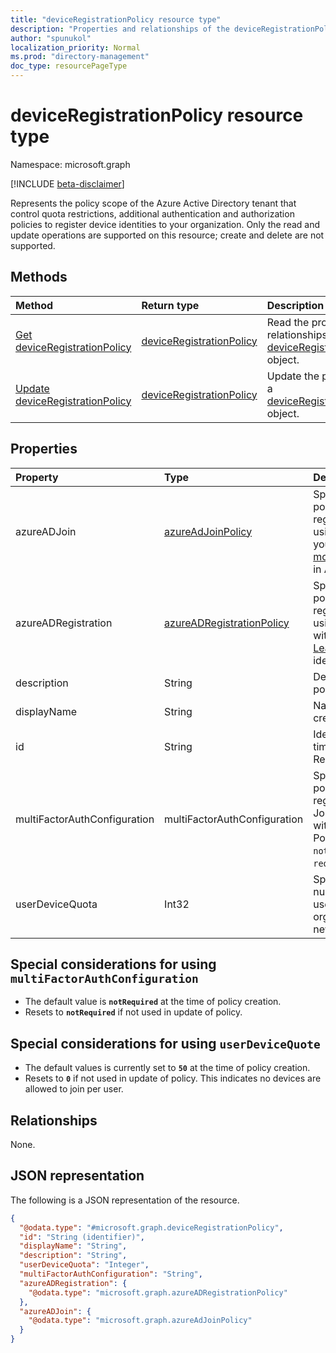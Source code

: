 ```yaml
---
title: "deviceRegistrationPolicy resource type"
description: "Properties and relationships of the deviceRegistrationPolicy resource"
author: "spunukol"
localization_priority: Normal
ms.prod: "directory-management"
doc_type: resourcePageType
---
```


# deviceRegistrationPolicy resource type

Namespace: microsoft.graph

[!INCLUDE [beta-disclaimer](../../includes/beta-disclaimer.md)]

Represents the policy scope of the Azure Active Directory tenant that control quota restrictions, additional authentication and authorization policies to register device identities to your organization. Only the read and update operations are supported on this resource; create and delete are not supported.

## Methods
|Method|Return type|Description|
|:---|:---|:---|
|[Get deviceRegistrationPolicy](../api/deviceregistrationpolicy-get.md)|[deviceRegistrationPolicy](../resources/deviceregistrationpolicy.md)|Read the properties and relationships of a [deviceRegistrationPolicy](../resources/deviceregistrationpolicy.md) object.|
|[Update deviceRegistrationPolicy](../api/deviceregistrationpolicy-update.md)|[deviceRegistrationPolicy](../resources/deviceregistrationpolicy.md)|Update the properties of a [deviceRegistrationPolicy](../resources/deviceregistrationpolicy.md) object.|

## Properties
|Property|Type|Description|
|:---|:---|:---|
|azureADJoin|[azureAdJoinPolicy](../resources/azureadjoinpolicy.md)|Specifies the authorization policy for controlling registration of new devices using Azure AD Join within your organization. [Learn more](https://docs.microsoft.com/en-us/azure/active-directory/devices/overview) about device identities in Azure AD.|
|azureADRegistration|[azureADRegistrationPolicy](../resources/azureadregistrationpolicy.md)|Specifies the authorization policy for controlling registration of new devices using Azure AD registered within your organization. [Learn more](https://docs.microsoft.com/en-us/azure/active-directory/devices/overview) about device identities in Azure AD.|
|description|String|Description at the time of policy creation. Read-only.|
|displayName|String|Name at the time of policy creation. Read-only.|
|id|String| Identifier of the policy at the time of policy creation. Read-only.|
|multiFactorAuthConfiguration|multiFactorAuthConfiguration|Specifies the authentication policy for a user to complete registration using Azure AD Join or Azure AD registered within your organization. Possible values are: `notRequired`, `required`,`unknownFutureValue`.|
|userDeviceQuota|Int32|Specifies the maximum number of devices that a user can have within your organization before blocking new device registrations.|

## Special considerations for using `multiFactorAuthConfiguration`
* The default value is **`notRequired`** at the time of policy creation.
* Resets to **`notRequired`** if not used in update of policy.

## Special considerations for using `userDeviceQuote`
* The default values is currently set to **`50`** at the time of policy creation.
* Resets to **`0`** if not used in update of policy. This indicates no devices are allowed to join per user.

## Relationships
None.

## JSON representation
The following is a JSON representation of the resource.
<!-- {
  "blockType": "resource",
  "keyProperty": "id",
  "@odata.type": "microsoft.graph.deviceRegistrationPolicy",
  "openType": false
}
-->
``` json
{
  "@odata.type": "#microsoft.graph.deviceRegistrationPolicy",
  "id": "String (identifier)",
  "displayName": "String",
  "description": "String",
  "userDeviceQuota": "Integer",
  "multiFactorAuthConfiguration": "String",
  "azureADRegistration": {
    "@odata.type": "microsoft.graph.azureADRegistrationPolicy"
  },
  "azureADJoin": {
    "@odata.type": "microsoft.graph.azureAdJoinPolicy"
  }
}
```

